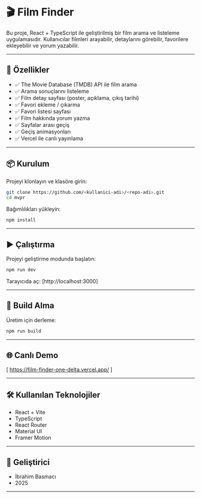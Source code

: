 # 🎬 Film Finder

Bu proje, React + TypeScript ile geliştirilmiş bir film arama ve listeleme uygulamasıdır.
Kullanıcılar filmleri arayabilir, detaylarını görebilir, favorilere ekleyebilir ve yorum yazabilir.

---

## 🚀 Özellikler

- ✅ The Movie Database (TMDB) API ile film arama
- ✅ Arama sonuçlarını listeleme
- ✅ Film detay sayfası (poster, açıklama, çıkış tarihi)
- ✅ Favori ekleme / çıkarma
- ✅ Favori listesi sayfası
- ✅ Film hakkında yorum yazma
- ✅ Sayfalar arası geçiş
- ✅ Geçiş animasyonları
- ✅ Vercel ile canlı yayınlama

---

## 📦 Kurulum

Projeyi klonlayın ve klasöre girin:

```bash
git clone https://github.com/<kullanici-adi>/<repo-adi>.git
cd mvpr
```

Bağımlılıkları yükleyin:

```bash
npm install
```

---

## ▶️ Çalıştırma

Projeyi geliştirme modunda başlatın:

```bash
npm run dev
```

Tarayıcıda aç:
[http://localhost:3000]

---

## 📌 Build Alma

Üretim için derleme:

```bash
npm run build
```

---

## 🌐 Canlı Demo

[ https://film-finder-one-delta.vercel.app/ ]

---

## 🛠️ Kullanılan Teknolojiler

- React + Vite
- TypeScript
- React Router
- Material UI
- Framer Motion

---

## 👤 Geliştirici

- İbrahim Basmacı
- 2025

---
